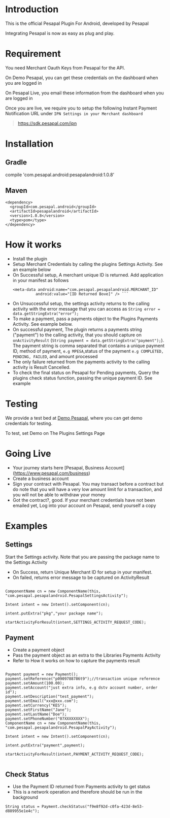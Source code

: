 # Introduction
This is the official Pesapal Plugin For Android, developed by Pesapal

Integrating Pesapal is now as easy as plug and play. 

# Requirement
You need Merchant Oauth Keys from Pesapal for the API. 

On Demo Pesapal, you can get these credentials on the dashboard when you are logged in

On Pesapal Live, you email these information from the dashboard when you are logged in

Once you are live, we require you to setup the following Instant Payment Notification URL under `IPN Settings in your Merchant dashboard`

> https://sdk.pesapal.com/ipn

# Installation
## Gradle
compile 'com.pesapal.android:pesapalandroid:1.0.8'
## Maven
```
<dependency>
  <groupId>com.pesapal.android</groupId>
  <artifactId>pesapalandroid</artifactId>
  <version>1.0.8</version>
  <type>pom</type>
</dependency>

```

# How it works
- Install the plugin
- Setup Merchant Credentials by calling the plugins Settings Activity. See an example below
- On Successful setup, A merchant unique ID is returned. Add application  <meta-data> in your manifest as follows 
  ```
  <meta-data android:name="com.pesapal.pesapalandroid.MERCHANT_ID"
            android:value="[ID Returned Bove]" /> ```
- On Unsuccessful setup, the settings activity returns to the calling activity with the error message that you can access as `String error = data.getStringExtra("error");`
- To make a payment, pass a payments object to the Plugins Payments Activity. See example below. 
- On successful payment, The plugin returns a payments string ("payment") to the calling activity, that you should capture on `onActivityResult` (`String payment = data.getStringExtra("payment");`). The payment string is comma separated that contains a unique payment ID, method of payment, `e.g MPESA`,status of the payment `e.g COMPLETED, PENDING, FAILED`, and amount processed 
- The only failure returned from the payments activity to the calling activity is Result Cancelled.
- To check the final status on Pesapal for Pending payments, Query the plugins check status function, passing the unique payment ID. See example

# Testing
We provide a test bed at [Demo Pesapal](https://demo.pesapal.com/), where you can get demo credentials for testing.

To test, set Demo on The Plugins Settings Page

# Going Live
- Your journey starts here [Pesapal, Business Account] (https://www.pesapal.com/business)
- Create a business account
- Sign your contract with Pesapal. You may transact before a contract but do note that you will have a very low amount limit for a transaction, and you will not be able to withdraw your money
- Got the contract?, good. If your merchant credentials have not been emailed yet, Log into your account on Pesapal, send yourself a copy

# Examples

## Settings
Start the Settings activity. Note that you are passing the package name to the Settings Activity
- On Success, return Unique Merchant ID for setup in your manifest. 
- On failed, returns error message to be captured on ActivityResult

```

ComponentName cn = new ComponentName(this, "com.pesapal.pesapalandroid.PesapalSettingsActivity");

Intent intent = new Intent().setComponent(cn);

intent.putExtra("pkg","your package name");

startActivityForResult(intent,SETTINGS_ACTIVITY_REQUEST_CODE);
```

## Payment
- Create a payment object
- Pass the payment object as an extra to the Libraries Payments Activity
- Refer to How it works on how to capture the payments result

```

Payment payment = new Payment();
payment.setReference("p0909788786t9");//transaction unique reference
payment.setAmount(100.00);
payment.setAccount("just extra info, e.g dstv account number, order id");
payment.setDescription("test_payment");
payment.setEmail("xxx@xxx.com");
payment.setCurrency("KES");
payment.setFirstName("Jane");
payment.setLastName("Doe");
payment.setPhoneNumber("07XXXXXXXX");
ComponentName cn = new ComponentName(this, "com.pesapal.pesapalandroid.PesapalPayActivity");

Intent intent = new Intent().setComponent(cn);

intent.putExtra("payment",payment);

startActivityForResult(intent,PAYMENT_ACTIVITY_REQUEST_CODE);
                
```

## Check Status
- Use the Payment ID returned from Payments activity to get status
- This is a network operation and therefore should be run in the background

`String status = Payment.checkStatus("f9e8f92d-c0fa-423d-8e53-d889955e1e4c");`





